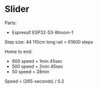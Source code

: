 # Slider

Parts:
- Espressif ESP32-S3-Wroom-1

Step size: 44
110cm long rail = 61600 steps

Home to end:
- 800 speed = 1min 45sec
- 500 speed = 2min 45sec
- 50 speed = 28min

Speed = (265-seconds) / 0.2

